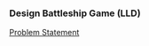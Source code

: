 ### Design Battleship Game (LLD)

[Problem Statement](https://docs.google.com/document/d/1zv-_oYY2ZIvOFJR5z1lV8Zku53g5YmTuCEQc81KidYo/edit?usp=sharing)